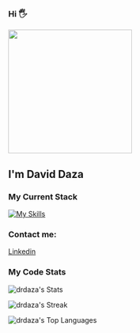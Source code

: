 ### Hi 🖐️ 
<img src="https://github.com/drdaza/drdaza/blob/main/DALL·E 2022-11-01 16.06.00 - a programmer in his computer digital art.png" width="250" height="250" />

## I'm David Daza

### My Current Stack
[![My Skills](https://skillicons.dev/icons?i=js,html,css,sass,java,vue,spring)](https://skillicons.dev)

### Contact me:

<a target="_blank" href="www.linkedin.com/in/dr-daza">Linkedin</a>

### My Code Stats
![drdaza's Stats](https://github-readme-stats.vercel.app/api?username=drdaza&theme=dark&show_icons=true&hide_border=true&count_private=true)

![drdaza's Streak](https://github-readme-streak-stats.herokuapp.com/?user=drdaza&theme=dark&hide_border=true)

![drdaza's Top Languages](https://github-readme-stats.vercel.app/api/top-langs/?username=drdaza&theme=dark&show_icons=true&hide_border=true&layout=compact)
